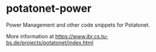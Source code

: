 potatonet-power
===============

Power Management and other code snippets for Potatonet.

More information at https://www.ibr.cs.tu-bs.de/projects/potatonet/index.html
